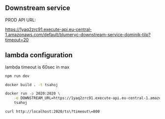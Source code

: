 ## Downstream service

PROD API URL:

https://1yaq2zrc91.execute-api.eu-central-1.amazonaws.com/default/blumeryc-downstream-service-dominik-tilp?timeout=20

## lambda configuration

lambda timeout is 60sec in max

```sh
npm run dev

docker build . -t tsahoj

docker run -p 2020:2020 \
	-e DOWNSTREAM_URL=https://1yaq2zrc91.execute-api.eu-central-1.amazonaws.com/default/blumeryc-downstream-service-dominik-tilp \
	tsahoj

curl http://localhost:2020/ts\?timeout\=800

```
